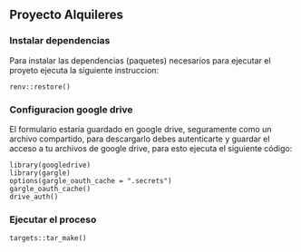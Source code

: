 ## Proyecto Alquileres

### Instalar dependencias

Para instalar las dependencias (paquetes) necesarios para ejecutar el proyeto ejecuta la siguiente instruccion:

```
renv::restore()
```

### Configuracion google drive

El formulario estaría guardado en google drive, seguramente como un archivo compartido, para descargarlo debes autenticarte y guardar el acceso a tu archivos de google drive, para esto ejecuta el siguiente código:

```
library(googledrive)
library(gargle)
options(gargle_oauth_cache = ".secrets")
gargle_oauth_cache() 
drive_auth()
```

### Ejecutar el proceso


```
targets::tar_make()
```




